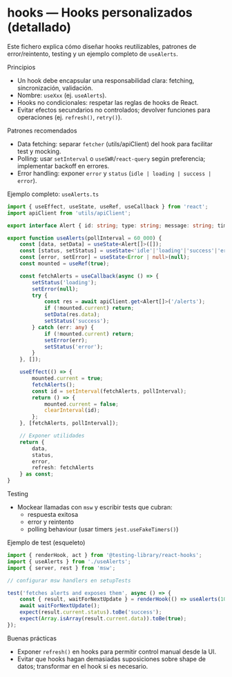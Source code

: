 # hooks — Hooks personalizados (detallado)

Este fichero explica cómo diseñar hooks reutilizables, patrones de error/reintento, testing y un ejemplo completo de `useAlerts`.

Principios
- Un hook debe encapsular una responsabilidad clara: fetching, sincronización, validación.
- Nombre: `useXxx` (ej. `useAlerts`).
- Hooks no condicionales: respetar las reglas de hooks de React.
- Evitar efectos secundarios no controlados; devolver funciones para operaciones (ej. `refresh()`, `retry()`).

Patrones recomendados
- Data fetching: separar `fetcher` (utils/apiClient) del hook para facilitar test y mocking.
- Polling: usar `setInterval` o `useSWR`/`react-query` según preferencia; implementar backoff en errores.
- Error handling: exponer `error` y `status` (`idle | loading | success | error`).

Ejemplo completo: `useAlerts.ts`

```ts
import { useEffect, useState, useRef, useCallback } from 'react';
import apiClient from 'utils/apiClient';

export interface Alert { id: string; type: string; message: string; timestamp: string }

export function useAlerts(pollInterval = 60_000) {
	const [data, setData] = useState<Alert[]>([]);
	const [status, setStatus] = useState<'idle'|'loading'|'success'|'error'>('idle');
	const [error, setError] = useState<Error | null>(null);
	const mounted = useRef(true);

	const fetchAlerts = useCallback(async () => {
		setStatus('loading');
		setError(null);
		try {
			const res = await apiClient.get<Alert[]>('/alerts');
			if (!mounted.current) return;
			setData(res.data);
			setStatus('success');
		} catch (err: any) {
			if (!mounted.current) return;
			setError(err);
			setStatus('error');
		}
	}, []);

	useEffect(() => {
		mounted.current = true;
		fetchAlerts();
		const id = setInterval(fetchAlerts, pollInterval);
		return () => {
			mounted.current = false;
			clearInterval(id);
		};
	}, [fetchAlerts, pollInterval]);

	// Exponer utilidades
	return {
		data,
		status,
		error,
		refresh: fetchAlerts
	} as const;
}
```

Testing
- Mockear llamadas con `msw` y escribir tests que cubran:
	- respuesta exitosa
	- error y reintento
	- polling behaviour (usar timers `jest.useFakeTimers()`)

Ejemplo de test (esqueleto)

```ts
import { renderHook, act } from '@testing-library/react-hooks';
import { useAlerts } from './useAlerts';
import { server, rest } from 'msw';

// configurar msw handlers en setupTests

test('fetches alerts and exposes them', async () => {
	const { result, waitForNextUpdate } = renderHook(() => useAlerts(1000));
	await waitForNextUpdate();
	expect(result.current.status).toBe('success');
	expect(Array.isArray(result.current.data)).toBe(true);
});
```

Buenas prácticas
- Exponer `refresh()` en hooks para permitir control manual desde la UI.
- Evitar que hooks hagan demasiadas suposiciones sobre shape de datos; transformar en el hook si es necesario.

